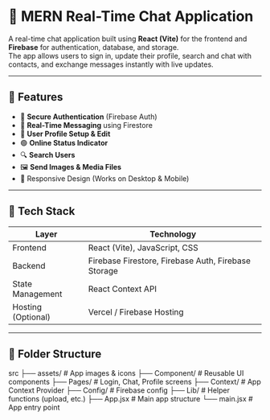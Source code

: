 # 💬 MERN Real-Time Chat Application

A real-time chat application built using **React (Vite)** for the frontend and **Firebase** for authentication, database, and storage.  
The app allows users to sign in, update their profile, search and chat with contacts, and exchange messages instantly with live updates.

---

## 🚀 Features

- 🔐 **Secure Authentication** (Firebase Auth)
- 💬 **Real-Time Messaging** using Firestore
- 👤 **User Profile Setup & Edit**
- 🟢 **Online Status Indicator**
- 🔍 **Search Users**
- 🖼️ **Send Images & Media Files**
- 📱 Responsive Design (Works on Desktop & Mobile)

---

## 🧰 Tech Stack

| Layer | Technology |
|------|------------|
| Frontend | React (Vite), JavaScript, CSS |
| Backend | Firebase Firestore, Firebase Auth, Firebase Storage |
| State Management | React Context API |
| Hosting (Optional) | Vercel / Firebase Hosting |

---

## 📁 Folder Structure
src
├── assets/ # App images & icons
├── Component/ # Reusable UI components
├── Pages/ # Login, Chat, Profile screens
├── Context/ # App Context Provider
├── Config/ # Firebase config
├── Lib/ # Helper functions (upload, etc.)
├── App.jsx # Main app structure
└── main.jsx # App entry point